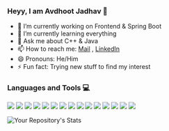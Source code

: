 

### Heyy, I am Avdhoot Jadhav 👋

<!--
**AvdhootJadhav/AvdhootJadhav** is a ✨ _special_ ✨ repository because its `README.md` (this file) appears on your GitHub profile. -->

 - 🔭 I’m currently working on Frontend & Spring Boot
 - 🌱 I’m currently learning everything
 - 💬 Ask me about C++ & Java
 - 📫 How to reach me: [Mail](avdhootjadhav002@gmail.com) , [LinkedIn](https://www.linkedin.com/in/avdhoot-jadhav-349a80185/)
 - 😄 Pronouns: He/Him
 - ⚡ Fun fact: Trying new stuff to find my interest

### Languages and Tools 💻
<p>
<!-- C++ -->
 <img src="https://camo.githubusercontent.com/891c1fd9d2ab2adf1053e8514f469b94049769ccd9d2765c8e06e9c1b6da1b8c/68747470733a2f2f696d672e736869656c64732e696f2f62616467652f632b2b2d2532333030353939432e7376673f7374796c653d666f722d7468652d6261646765266c6f676f3d63253242253242266c6f676f436f6c6f723d7768697465">
<!-- Java -->
 <img src="https://camo.githubusercontent.com/6cbecd63a9a8f83ee186885c446938820ffa8304942a284ee6e1e2acb2bfd822/68747470733a2f2f696d672e736869656c64732e696f2f62616467652f6a6176612d2532334544384230302e7376673f7374796c653d666f722d7468652d6261646765266c6f676f3d6a617661266c6f676f436f6c6f723d7768697465">
 
 <!-- Dart -->
 <img src="https://img.shields.io/badge/dart-%230175C2.svg?style=for-the-badge&logo=dart&logoColor=white">
 
 <!-- Spring Boot -->
 <img src="https://img.shields.io/badge/Spring_Boot-F2F4F9?style=for-the-badge&logo=spring-boot">
 
 <!-- Thymeleaf -->
 <img src="https://img.shields.io/badge/Thymeleaf-%23005C0F.svg?style=for-the-badge&logo=Thymeleaf&logoColor=white">
 
<!-- Flutter -->
 <img src="https://camo.githubusercontent.com/b6d2d66adc138025ea9cdf8444cdc29a588c98d062c263f8651ba6b7ad46fef0/68747470733a2f2f696d672e736869656c64732e696f2f62616467652f466c75747465722d2532333032353639422e7376673f7374796c653d666f722d7468652d6261646765266c6f676f3d466c7574746572266c6f676f436f6c6f723d7768697465">
 
<!-- Git -->
 <img src="https://camo.githubusercontent.com/ec0d32e85caf4723d5182a75338c89f85a2c3679aed0c46c9ee9fd1c8dc2a316/68747470733a2f2f696d672e736869656c64732e696f2f62616467652f6769742d2532334630353033332e7376673f7374796c653d666f722d7468652d6261646765266c6f676f3d676974266c6f676f436f6c6f723d7768697465">

<!-- Firebase -->
 <img src="https://img.shields.io/badge/firebase-ffca28?style=for-the-badge&logo=firebase&logoColor=black">

<!-- MongoDB -->
 <img src="https://img.shields.io/badge/MongoDB-%234ea94b.svg?style=for-the-badge&logo=mongodb&logoColor=white">
 
 
<!-- Windows -->
 <img src="https://img.shields.io/badge/Windows-0078D6?style=for-the-badge&logo=windows&logoColor=white">
 
<!-- Linuxmint -->
 <img src="https://img.shields.io/badge/Linux_Mint-87CF3E?style=for-the-badge&logo=linux-mint&logoColor=white">
 
<!-- VSCode -->
 <img src="https://img.shields.io/badge/Visual_Studio_Code-0078D4?style=for-the-badge&logo=visual%20studio%20code&logoColor=white">
 
 <!-- Eclipse -->
 <img src="https://img.shields.io/badge/Eclipse-FE7A16.svg?style=for-the-badge&logo=Eclipse&logoColor=white">
 
<!-- Postman -->
 <img src="https://img.shields.io/badge/Postman-FF6C37?style=for-the-badge&logo=Postman&logoColor=white">
 
 <!-- Heroku -->
 <img src="https://img.shields.io/badge/heroku-%23430098.svg?style=for-the-badge&logo=heroku&logoColor=white">
</p>

![Your Repository's Stats](https://github-readme-stats.vercel.app/api?username=AvdhootJadhav&show_icons=true)
